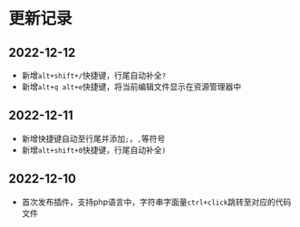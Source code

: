# 更新记录

## 2022-12-12
- 新增`alt+shift+/`快捷键，行尾自动补全`?`
- 新增`alt+q alt+e`快捷键，将当前编辑文件显示在资源管理器中
## 2022-12-11
- 新增快捷键自动至行尾并添加`;`，`,`等符号
- 新增`alt+shift+0`快捷键，行尾自动补全`)`

## 2022-12-10
- 首次发布插件，支持php语言中，字符串字面量`ctrl+click`跳转至对应的代码文件